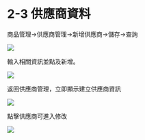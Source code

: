 # 2-3 供應商資料

商品管理→供應商管理→新增供應商→儲存→查詢

![](https://github.com/lifecomService/LifeERP_manuals/tree/c5f5cca33bca11311bde6512cab215b123ef8fd0/.gitbook/assets/image%20%28164%29.png)

輸入相關資訊並點及新增。

![](https://github.com/lifecomService/LifeERP_manuals/tree/c5f5cca33bca11311bde6512cab215b123ef8fd0/.gitbook/assets/image%20%28138%29.png)

返回供應商管理，立即顯示建立供應商資訊

![](https://github.com/lifecomService/LifeERP_manuals/tree/c5f5cca33bca11311bde6512cab215b123ef8fd0/.gitbook/assets/image%20%28110%29.png)

點擊供應商可進入修改

![](https://github.com/lifecomService/LifeERP_manuals/tree/c5f5cca33bca11311bde6512cab215b123ef8fd0/.gitbook/assets/image%20%2821%29.png)

